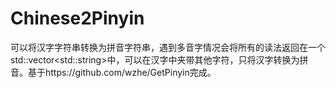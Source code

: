 # Chinese2Pinyin
可以将汉字字符串转换为拼音字符串，遇到多音字情况会将所有的读法返回在一个std::vector&lt;std::string>中，可以在汉字中夹带其他字符，只将汉字转换为拼音。基于https://github.com/wzhe/GetPinyin完成。
